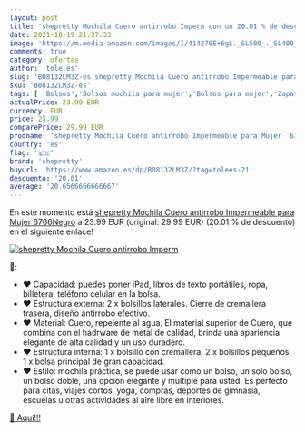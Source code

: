 ```yaml
---
layout: post
title: 'shepretty Mochila Cuero antirrobo Imperm con un 20.01 % de descuento'
date: 2021-10-19 21:37:33
image: 'https://m.media-amazon.com/images/I/414270E+6gL._SL500_._SL400_.jpg'
comments: true
category: ofertas
author: 'tole.es'
slug: 'B08132LM3Z-es shepretty Mochila Cuero antirrobo Impermeable para Mujer...'
sku: 'B08132LM3Z-es'
tags: [ 'Bolsos','Bolsos mochila para mujer','Bolsos para mujer','Zapatos y complementos','mochila','shepretty', ]
actualPrice: 23.99 EUR
currency: EUR
price: 23.99
comparePrice: 29.99 EUR
prodname: 'shepretty Mochila Cuero antirrobo Impermeable para Mujer  6766Negro'
country: 'es'
flag: '🇪🇸'
brand: 'shepretty'
buyurl: 'https://www.amazon.es/dp/B08132LM3Z/?tag=tolees-21'
descuento: '20.01'
average: '20.6566666666667'
---
```


En este momento está [shepretty Mochila Cuero antirrobo Impermeable para Mujer  6766Negro](https://www.amazon.es/dp/B08132LM3Z/?tag=tolees-21) a 23.99 EUR (original: 29.99 EUR) (20.01 %  de descuento) en el siguiente enlace!

[![shepretty Mochila Cuero antirrobo Imperm](https://m.media-amazon.com/images/I/414270E+6gL._SL500_._SL400_.jpg)](https://www.amazon.es/dp/B08132LM3Z/?tag=tolees-21)

🔎:

- ❤ Capacidad: puedes poner iPad, libros de texto portátiles, ropa, billetera, teléfono celular en la bolsa.
- ❤ Estructura externa: 2 x bolsillos laterales. Cierre de cremallera trasera, diseño antirrobo efectivo.
- ❤ Material: Cuero, repelente al agua. El material superior de Cuero, que combina con el hadrware de metal de calidad, brinda una apariencia elegante de alta calidad y un uso duradero.
- ❤ Estructura interna: 1 x bolsillo con cremallera, 2 x bolsillos pequeños, 1 x bolsa principal de gran capacidad.
- ❤ Estilo: mochila práctica, se puede usar como un bolso, un solo bolso, un bolso doble, una opción elegante y múltiple para usted. Es perfecto para citas, viajes cortos, yoga, compras, deportes de gimnasia, escuelas u otras actividades al aire libre en interiores.

[🛒 Aquí!!!](https://www.amazon.es/dp/B08132LM3Z/?tag=tolees-21)
